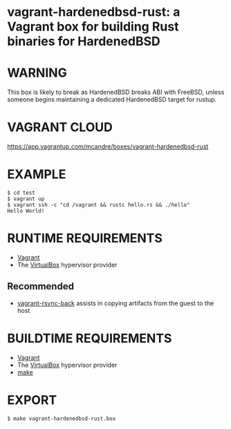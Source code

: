 # vagrant-hardenedbsd-rust: a Vagrant box for building Rust binaries for HardenedBSD

# WARNING

This box is likely to break as HardenedBSD breaks ABI with FreeBSD, unless someone begins maintaining a dedicated HardenedBSD target for rustup.

# VAGRANT CLOUD

https://app.vagrantup.com/mcandre/boxes/vagrant-hardenedbsd-rust

# EXAMPLE

```console
$ cd test
$ vagrant up
$ vagrant ssh -c "cd /vagrant && rustc hello.rs && ./hello"
Hello World!
```

# RUNTIME REQUIREMENTS

* [Vagrant](https://www.vagrantup.com)
* The [VirtualBox](https://www.virtualbox.org) hypervisor provider

## Recommended

* [vagrant-rsync-back](https://github.com/smerrill/vagrant-rsync-back) assists in copying artifacts from the guest to the host

# BUILDTIME REQUIREMENTS

* [Vagrant](https://www.vagrantup.com)
* The [VirtualBox](https://www.virtualbox.org) hypervisor provider
* [make](https://www.gnu.org/software/make/)

# EXPORT

```console
$ make vagrant-hardenedbsd-rust.box
```
